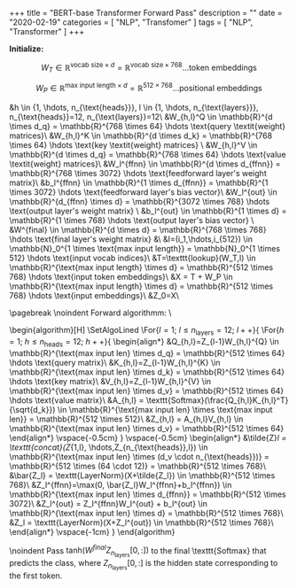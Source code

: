+++
title = "BERT-base Transformer Forward Pass"
description = ""
date = "2020-02-19"
categories = [ "NLP", "Transfomer" ]
tags = [
    "NLP",
    "Transformer"
]
+++


__Initialize:__

$$W_T \in \mathbb{R}^{\text{vocab size} \times d} = \mathbb{R}^{\text{vocab size} \times 768} ...  \text{token embeddings}$$ 

$$W_P \in \mathbb{R}^{\text{max input length} \times d} = \mathbb{R}^{512 \times 768} ...  \text{positional embeddings}$$

&h \in \{1, \hdots, n_{\text{heads}}\}, l \in \{1, \hdots, n_{\text{layers}}\}, n_{\text{heads}}=12, n_{\text{layers}}=12\\
&W_{h,l}^Q \in \mathbb{R}^{d \times d_q} = \mathbb{R}^{768 \times 64} \hdots  \text{query \textit{weight} matrices}\\ 
&W_{h,l}^K \in \mathbb{R}^{d \times d_k} = \mathbb{R}^{768 \times 64} \hdots  \text{key \textit{weight} matrices} \\ 
&W_{h,l}^V \in \mathbb{R}^{d \times d_q} = \mathbb{R}^{768 \times 64} \hdots  \text{value \textit{weight} matrices}\\ 
&W_l^{ffnn} \in \mathbb{R}^{d \times d_{ffnn}} = \mathbb{R}^{768 \times 3072} \hdots  \text{feedforward layer's weight matrix}\\
&b_l^{ffnn} \in \mathbb{R}^{1 \times d_{ffnn}} = \mathbb{R}^{1 \times 3072} \hdots  \text{feedforward layer's bias vector}\\
&W_l^{out} \in \mathbb{R}^{d_{ffnn} \times d} = \mathbb{R}^{3072 \times 768} \hdots  \text{output layer's weight matrix} \\ 
&b_l^{out} \in \mathbb{R}^{1 \times d} = \mathbb{R}^{1 \times 768} \hdots  \text{output layer's bias vector} \\ &W^{final} \in \mathbb{R}^{d \times d} = \mathbb{R}^{768 \times 768} \hdots \text{final layer's weight matrix}
&\\
&I=(i_1,\hdots,i_{512}) \in \mathbb{N}_0^{1 \times \text{max input length}} = \mathbb{N}_0^{1 \times 512} \hdots  \text{input vocab indices}\\
&T=\texttt{lookup}(W_T,I) \in \mathbb{R}^{\text{max input length} \times d} = \mathbb{R}^{512 \times 768} \hdots  \text{input token embeddings}\\
&X = T + W_P  \in \mathbb{R}^{\text{max input length} \times d} = \mathbb{R}^{512 \times 768} \hdots  \text{input embeddings}\\
&Z_0=X\\


\pagebreak 
\noindent Forward algorithmm: \\

\begin{algorithm}[H]
\SetAlgoLined
  \For{$l=1;\ l \leq n_{\text{layers}}=12;\ l++$}{
       \For{$h=1;\ h \leq n_{\text{heads}}=12;\ h++$}{
        \begin{align*}
        &Q_{h,l}=Z_{l-1}W_{h,l}^{Q} \in \mathbb{R}^{\text{max input len} \times d_q} = \mathbb{R}^{512 \times 64} \hdots \text{query matrix}\\
        &K_{h,l}=Z_{l-1}W_{h,l}^{K} \in \mathbb{R}^{\text{max input len} \times d_k} = \mathbb{R}^{512 \times 64} \hdots \text{key matrix}\\
        &V_{h,l}=Z_{l-1}W_{h,l}^{V} \in \mathbb{R}^{\text{max input len} \times d_v} = \mathbb{R}^{512 \times 64} \hdots \text{value matrix}\\
        &A_{h,l} = \texttt{Softmax}(\frac{Q_{h,l}K_{h,l}^T}{\sqrt{d_k}}) \in \mathbb{R}^{\text{max input len} \times \text{max input len}} = \mathbb{R}^{512 \times 512}\\
        &Z_{h,l} = A_{h,l}V_{h,l} \in \mathbb{R}^{\text{max input len} \times d_v} = \mathbb{R}^{512 \times 64}
        \end{align*}
        \vspace{-0.5cm}
       }
    \vspace{-0.5cm}
    \begin{align*}
    &\tilde{Z}_l = \texttt{concat}(Z_{1,l}, \hdots,Z_{n_{\text{heads}},l}) \in \mathbb{R}^{\text{max input len} \times (d_v \cdot n_{\text{heads}})} = \mathbb{R}^{512 \times (64 \cdot 12)} = \mathbb{R}^{512 \times 768}\\
    &\bar{Z_l} = \texttt{LayerNorm}(X+\tilde{Z_l}) \in \mathbb{R}^{512 \times 768}\\
    &Z_l^{ffnn}=\max(0, \bar{Z_l}W_l^{ffnn}+b_l^{ffnn}) \in \mathbb{R}^{\text{max input len} \times d_{ffnn}} = \mathbb{R}^{512 \times 3072}\\
    &Z_l^{out} = Z_l^{ffnn}W_l^{out} + b_l^{out} \in  \mathbb{R}^{\text{max input len} \times d} = \mathbb{R}^{512 \times 768}\\
    &Z_l = \texttt{LayerNorm}(X+Z_l^{out}) \in \mathbb{R}^{512 \times 768}\\
    \end{align*}
    \vspace{-1cm}
 }
\end{algorithm}

\noindent Pass $\text{tanh}(W^{final}Z_{n_{\text{layers}}}[0,:])$ to the final \texttt{Softmax} that predicts the class, where $Z_{n_{\text{layers}}}[0,:]$ is the hidden state corresponding to the first token.

